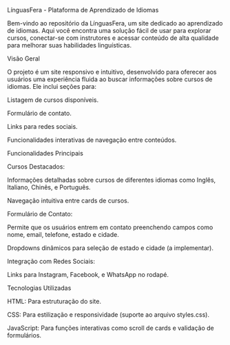 LínguasFera - Plataforma de Aprendizado de Idiomas

Bem-vindo ao repositório da LínguasFera, um site dedicado ao aprendizado de idiomas. Aqui você encontra uma solução fácil de usar para explorar cursos, conectar-se com instrutores e acessar conteúdo de alta qualidade para melhorar suas habilidades linguísticas.

Visão Geral

O projeto é um site responsivo e intuitivo, desenvolvido para oferecer aos usuários uma experiência fluida ao buscar informações sobre cursos de idiomas. Ele inclui seções para:

Listagem de cursos disponíveis.

Formulário de contato.

Links para redes sociais.

Funcionalidades interativas de navegação entre conteúdos.

Funcionalidades Principais

Cursos Destacados:

Informações detalhadas sobre cursos de diferentes idiomas como Inglês, Italiano, Chinês, e Português.

Navegação intuitiva entre cards de cursos.

Formulário de Contato:

Permite que os usuários entrem em contato preenchendo campos como nome, email, telefone, estado e cidade.

Dropdowns dinâmicos para seleção de estado e cidade (a implementar).

Integração com Redes Sociais:

Links para Instagram, Facebook, e WhatsApp no rodapé.

Tecnologias Utilizadas

HTML: Para estruturação do site.

CSS: Para estilização e responsividade (suporte ao arquivo styles.css).

JavaScript: Para funções interativas como scroll de cards e validação de formulários.